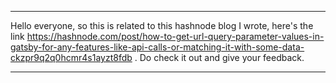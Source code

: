 ***
Hello everyone, so this is related to this hashnode blog I wrote, here's the link https://hashnode.com/post/how-to-get-url-query-parameter-values-in-gatsby-for-any-features-like-api-calls-or-matching-it-with-some-data-ckzpr9q2q0hcmr4s1ayzt8fdb . Do check it out and give your feedback.
***
